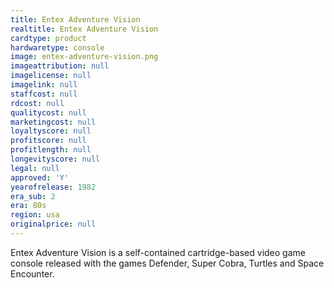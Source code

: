 ```yaml
---
title: Entex Adventure Vision
realtitle: Entex Adventure Vision
cardtype: product
hardwaretype: console
image: entex-adventure-vision.png
imageattribution: null
imagelicense: null
imagelink: null
staffcost: null
rdcost: null
qualitycost: null
marketingcost: null
loyaltyscore: null
profitscore: null
profitlength: null
longevityscore: null
legal: null
approved: 'Y'
yearofrelease: 1982
era_sub: 2
era: 80s
region: usa
originalprice: null
---
```


Entex Adventure Vision is a self-contained cartridge-based video game console released with the games Defender, Super Cobra, Turtles and Space Encounter.
